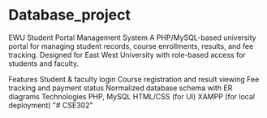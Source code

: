 # Database_project
EWU Student Portal Management System
A PHP/MySQL-based university portal for managing student records, course enrollments, results, and fee tracking. Designed for East West University with role-based access for students and faculty.

Features
Student & faculty login
Course registration and result viewing
Fee tracking and payment status
Normalized database schema with ER diagrams
Technologies
PHP, MySQL
HTML/CSS (for UI)
XAMPP (for local deployment)
"# CSE302" 
